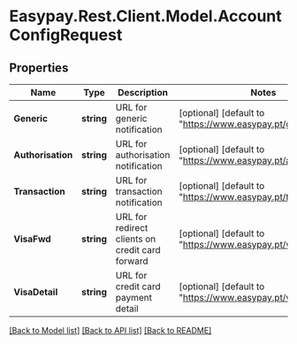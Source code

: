 # Easypay.Rest.Client.Model.AccountConfigRequest

## Properties

Name | Type | Description | Notes
------------ | ------------- | ------------- | -------------
**Generic** | **string** | URL for generic notification | [optional] [default to "https://www.easypay.pt/generic"]
**Authorisation** | **string** | URL for authorisation notification | [optional] [default to "https://www.easypay.pt/authorisation"]
**Transaction** | **string** | URL for transaction notification | [optional] [default to "https://www.easypay.pt/transaction"]
**VisaFwd** | **string** | URL for redirect clients on credit card forward | [optional] [default to "https://www.easypay.pt/visa_fwd"]
**VisaDetail** | **string** | URL for credit card payment detail | [optional] [default to "https://www.easypay.pt/visa_detail"]

[[Back to Model list]](../README.md#documentation-for-models) [[Back to API list]](../README.md#documentation-for-api-endpoints) [[Back to README]](../README.md)

